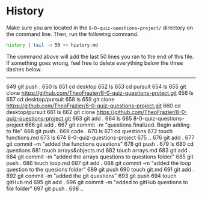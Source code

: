 # History

Make sure you are located in the `8-0-quiz-questions-project/` directory on the command line. Then, run the following command.

```bash
history | tail -n 50 >> history.md
```

The command above will add the last 50 lines you ran to the end of this file. If something goes wrong, feel free to delete everything below the three dashes below.

---
  649  git push .
  650  ls
  651  cd desktop
  652  ls
  653  cd pursuit
  654  ls
  655  git clone https://github.com/TheoFrazier/8-0-quiz-questions-project.git
  656  ls
  657  cd desktop/pursuit
  658  ls
  659  git clone https://github.com/TheoFrazier/8-0-quiz-questions-project.git
  660  cd desktop/pursuit
  661  ls
  662  git clone https://github.com/TheoFrazier/8-0-quiz-questions-project.git
  663  git add .
  664  ls
  665  8-0-quiz-questions-project
  666  git add .
  667  git commit -m "questions finalized. Begin adding to file"
  668  git push .
  669  code .
  670  ls
  671  cd questions
  672  touch functions.md
  673  ls
  674  8-0-quiz-questions-project
  675  ..
  676  git add .
  677  git commit -m "added the functions questions"
  678  git push .
  679  ls
  680  cd questions
  681  touch arrays&objects.md
  682  touch arrays.md
  683  git add .
  684  git commit -m "added the arrays questions to questions folder"
  685  git push .
  686  touch loop.md
  687  git add .
  688  git commit -m "added the loop question to the quesions folder"
  689  git push
  690  touch git.md
  691  git add .
  692  git commit -m "added the git questions"
  693  git push
  694  touch gitHub.md
  695  git add .
  696  git commit -m "added to gitHub questions to file folder"
  697  git push .
  698  ..

